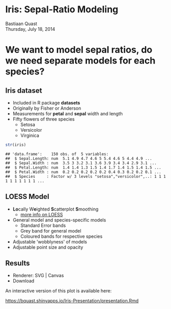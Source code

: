 # Iris: Sepal-Ratio Modeling
Bastiaan Quast  
Thursday, July 18, 2014  


# We want to model sepal ratios, do we need separate models for each species?


## Iris dataset

- Included in R package **datasets**
- Originally by Fisher or Anderson
- Measurements for **petal** and **sepal** width and length
- Fifty flowers of three species
    - Setosa
    - Versicolor
    - Virginica


```r
str(iris)
```

```
## 'data.frame':	150 obs. of  5 variables:
##  $ Sepal.Length: num  5.1 4.9 4.7 4.6 5 5.4 4.6 5 4.4 4.9 ...
##  $ Sepal.Width : num  3.5 3 3.2 3.1 3.6 3.9 3.4 3.4 2.9 3.1 ...
##  $ Petal.Length: num  1.4 1.4 1.3 1.5 1.4 1.7 1.4 1.5 1.4 1.5 ...
##  $ Petal.Width : num  0.2 0.2 0.2 0.2 0.2 0.4 0.3 0.2 0.2 0.1 ...
##  $ Species     : Factor w/ 3 levels "setosa","versicolor",..: 1 1 1 1 1 1 1 1 1 1 ...
```


## LOESS Model

 - **Lo**cally W**e**ighted **S**catterplot **S**moothing
    - [more info on LOESS](http://en.wikipedia.org/wiki/Local_regression)
 - General model and species-specific models
    - Standard Error bands
    - Grey band for general model
    - Coloured bands for respective species
 - Adjustable 'wobblyness' of models
 - Adjustable point size and opacity


## Results

<!--html_preserve--><div id="plot_id690276936-container" class="ggvis-output-container">
<div id="plot_id690276936" class="ggvis-output"></div>
<div class="plot-gear-icon">
<nav class="ggvis-control">
<a class="ggvis-dropdown-toggle" title="Controls" onclick="return false;"></a>
<ul class="ggvis-dropdown">
<li>
Renderer: 
<a id="plot_id690276936_renderer_svg" class="ggvis-renderer-button" onclick="return false;" data-plot-id="plot_id690276936" data-renderer="svg">SVG</a>
 | 
<a id="plot_id690276936_renderer_canvas" class="ggvis-renderer-button" onclick="return false;" data-plot-id="plot_id690276936" data-renderer="canvas">Canvas</a>
</li>
<li>
<a id="plot_id690276936_download" class="ggvis-download" data-plot-id="plot_id690276936">Download</a>
</li>
</ul>
</nav>
</div>
</div>
<script type="text/javascript">
var plot_id690276936_spec = {
	"data" : [
		{
			"name" : "iris0/regroup2_flat",
			"format" : {
				"type" : "csv",
				"parse" : {
					"Sepal.Width" : "number",
					"Sepal.Length" : "number"
				}
			},
			"values" : "\"Sepal.Width\",\"Sepal.Length\",\"Species\"\n3.5,5.1,\"setosa\"\n3,4.9,\"setosa\"\n3.2,4.7,\"setosa\"\n3.1,4.6,\"setosa\"\n3.6,5,\"setosa\"\n3.9,5.4,\"setosa\"\n3.4,4.6,\"setosa\"\n3.4,5,\"setosa\"\n2.9,4.4,\"setosa\"\n3.1,4.9,\"setosa\"\n3.7,5.4,\"setosa\"\n3.4,4.8,\"setosa\"\n3,4.8,\"setosa\"\n3,4.3,\"setosa\"\n4,5.8,\"setosa\"\n4.4,5.7,\"setosa\"\n3.9,5.4,\"setosa\"\n3.5,5.1,\"setosa\"\n3.8,5.7,\"setosa\"\n3.8,5.1,\"setosa\"\n3.4,5.4,\"setosa\"\n3.7,5.1,\"setosa\"\n3.6,4.6,\"setosa\"\n3.3,5.1,\"setosa\"\n3.4,4.8,\"setosa\"\n3,5,\"setosa\"\n3.4,5,\"setosa\"\n3.5,5.2,\"setosa\"\n3.4,5.2,\"setosa\"\n3.2,4.7,\"setosa\"\n3.1,4.8,\"setosa\"\n3.4,5.4,\"setosa\"\n4.1,5.2,\"setosa\"\n4.2,5.5,\"setosa\"\n3.1,4.9,\"setosa\"\n3.2,5,\"setosa\"\n3.5,5.5,\"setosa\"\n3.6,4.9,\"setosa\"\n3,4.4,\"setosa\"\n3.4,5.1,\"setosa\"\n3.5,5,\"setosa\"\n2.3,4.5,\"setosa\"\n3.2,4.4,\"setosa\"\n3.5,5,\"setosa\"\n3.8,5.1,\"setosa\"\n3,4.8,\"setosa\"\n3.8,5.1,\"setosa\"\n3.2,4.6,\"setosa\"\n3.7,5.3,\"setosa\"\n3.3,5,\"setosa\"\n3.2,7,\"versicolor\"\n3.2,6.4,\"versicolor\"\n3.1,6.9,\"versicolor\"\n2.3,5.5,\"versicolor\"\n2.8,6.5,\"versicolor\"\n2.8,5.7,\"versicolor\"\n3.3,6.3,\"versicolor\"\n2.4,4.9,\"versicolor\"\n2.9,6.6,\"versicolor\"\n2.7,5.2,\"versicolor\"\n2,5,\"versicolor\"\n3,5.9,\"versicolor\"\n2.2,6,\"versicolor\"\n2.9,6.1,\"versicolor\"\n2.9,5.6,\"versicolor\"\n3.1,6.7,\"versicolor\"\n3,5.6,\"versicolor\"\n2.7,5.8,\"versicolor\"\n2.2,6.2,\"versicolor\"\n2.5,5.6,\"versicolor\"\n3.2,5.9,\"versicolor\"\n2.8,6.1,\"versicolor\"\n2.5,6.3,\"versicolor\"\n2.8,6.1,\"versicolor\"\n2.9,6.4,\"versicolor\"\n3,6.6,\"versicolor\"\n2.8,6.8,\"versicolor\"\n3,6.7,\"versicolor\"\n2.9,6,\"versicolor\"\n2.6,5.7,\"versicolor\"\n2.4,5.5,\"versicolor\"\n2.4,5.5,\"versicolor\"\n2.7,5.8,\"versicolor\"\n2.7,6,\"versicolor\"\n3,5.4,\"versicolor\"\n3.4,6,\"versicolor\"\n3.1,6.7,\"versicolor\"\n2.3,6.3,\"versicolor\"\n3,5.6,\"versicolor\"\n2.5,5.5,\"versicolor\"\n2.6,5.5,\"versicolor\"\n3,6.1,\"versicolor\"\n2.6,5.8,\"versicolor\"\n2.3,5,\"versicolor\"\n2.7,5.6,\"versicolor\"\n3,5.7,\"versicolor\"\n2.9,5.7,\"versicolor\"\n2.9,6.2,\"versicolor\"\n2.5,5.1,\"versicolor\"\n2.8,5.7,\"versicolor\"\n3.3,6.3,\"virginica\"\n2.7,5.8,\"virginica\"\n3,7.1,\"virginica\"\n2.9,6.3,\"virginica\"\n3,6.5,\"virginica\"\n3,7.6,\"virginica\"\n2.5,4.9,\"virginica\"\n2.9,7.3,\"virginica\"\n2.5,6.7,\"virginica\"\n3.6,7.2,\"virginica\"\n3.2,6.5,\"virginica\"\n2.7,6.4,\"virginica\"\n3,6.8,\"virginica\"\n2.5,5.7,\"virginica\"\n2.8,5.8,\"virginica\"\n3.2,6.4,\"virginica\"\n3,6.5,\"virginica\"\n3.8,7.7,\"virginica\"\n2.6,7.7,\"virginica\"\n2.2,6,\"virginica\"\n3.2,6.9,\"virginica\"\n2.8,5.6,\"virginica\"\n2.8,7.7,\"virginica\"\n2.7,6.3,\"virginica\"\n3.3,6.7,\"virginica\"\n3.2,7.2,\"virginica\"\n2.8,6.2,\"virginica\"\n3,6.1,\"virginica\"\n2.8,6.4,\"virginica\"\n3,7.2,\"virginica\"\n2.8,7.4,\"virginica\"\n3.8,7.9,\"virginica\"\n2.8,6.4,\"virginica\"\n2.8,6.3,\"virginica\"\n2.6,6.1,\"virginica\"\n3,7.7,\"virginica\"\n3.4,6.3,\"virginica\"\n3.1,6.4,\"virginica\"\n3,6,\"virginica\"\n3.1,6.9,\"virginica\"\n3.1,6.7,\"virginica\"\n3.1,6.9,\"virginica\"\n2.7,5.8,\"virginica\"\n3.2,6.8,\"virginica\"\n3.3,6.7,\"virginica\"\n3,6.7,\"virginica\"\n2.5,6.3,\"virginica\"\n3,6.5,\"virginica\"\n3.4,6.2,\"virginica\"\n3,5.9,\"virginica\""
		},
		{
			"name" : "iris0/regroup2",
			"source" : "iris0/regroup2_flat",
			"transform" : [
				{
					"type" : "treefacet",
					"keys" : [
						"data.Species"
					]
				}
			]
		},
		{
			"name" : "iris0/regroup2/smooth3_flat",
			"format" : {
				"type" : "csv",
				"parse" : {
					"resp_upr_" : "number",
					"pred_" : "number",
					"resp_lwr_" : "number",
					"resp_" : "number"
				}
			},
			"values" : "\"resp_upr_\",\"pred_\",\"resp_lwr_\",\"Species\",\"resp_\"\n4.98262301789027,2.3,4.00599816884125,\"setosa\",4.49431059336576\n4.9480284021733,2.32658227848101,4.03074940085905,\"setosa\",4.48938890151617\n4.91598716285409,2.35316455696202,4.05458001551863,\"setosa\",4.48528358918636\n4.88664518699992,2.37974683544304,4.07735859203279,\"setosa\",4.48200188951636\n4.86014308281892,2.40632911392405,4.09895898847352,\"setosa\",4.47955103564622\n4.83660631009636,2.43291139240506,4.11927021133562,\"setosa\",4.47793826071599\n4.81613277569371,2.45949367088608,4.13820882003773,\"setosa\",4.47717079786572\n4.79877850640895,2.48607594936709,4.15573325406196,\"setosa\",4.47725588023545\n4.78454289132396,2.5126582278481,4.17185859060652,\"setosa\",4.47820074096524\n4.77335587840524,2.53924050632911,4.18666934798503,\"setosa\",4.48001261319514\n4.76506998491074,2.56582278481013,4.20032747521961,\"setosa\",4.48269873006518\n4.75945959038567,2.59240506329114,4.21307305904516,\"setosa\",4.48626632471542\n4.75622859307288,2.61898734177215,4.22521666749893,\"setosa\",4.4907226302859\n4.7550255504481,2.64556962025316,4.23712420938526,\"setosa\",4.49607487991668\n4.75546372970484,2.67215189873418,4.24919688379076,\"setosa\",4.5023303067478\n4.75714280785894,2.69873417721519,4.26184947997968,\"setosa\",4.50949614391931\n4.75966947993714,2.7253164556962,4.27548976920537,\"setosa\",4.51757962457125\n4.76267559131834,2.75189873417722,4.29050037236903,\"setosa\",4.52658798184369\n4.76583405183487,2.77848101265823,4.30722284591843,\"setosa\",4.53652844887665\n4.76887437694997,2.80506329113924,4.32594214067042,\"setosa\",4.54740825881019\n4.7716013063959,2.83164556962025,4.34686798317284,\"setosa\",4.55923464478437\n4.77392206317295,2.85822784810127,4.37010761670548,\"setosa\",4.57201483993922\n4.77589131094089,2.88481012658228,4.3956208438887,\"setosa\",4.58575607741479\n4.77888797569059,2.91139240506329,4.42141484893413,\"setosa\",4.60015141231236\n4.78916663520835,2.9379746835443,4.43782995911896,\"setosa\",4.61349829716365\n4.80139038092201,2.96455696202532,4.45376282301758,\"setosa\",4.62757660196979\n4.80774671265884,2.99113924050633,4.48197109503549,\"setosa\",4.64485890384717\n4.80869778732551,3.01772151898734,4.52419376805258,\"setosa\",4.66644577768904\n4.81778564300926,3.04430379746835,4.56032909059067,\"setosa\",4.68905736679996\n4.83480649661188,3.07088607594937,4.58935587014168,\"setosa\",4.71208118337678\n4.85762865531805,3.09746835443038,4.61276335089927,\"setosa\",4.73519600310866\n4.88353015880641,3.12405063291139,4.63351362887757,\"setosa\",4.75852189384199\n4.91036586308422,3.1506329113924,4.65459329276451,\"setosa\",4.78247957792437\n4.93749674108428,3.17721518987342,4.67637183535127,\"setosa\",4.80693428821778\n4.96477499838849,3.20379746835443,4.69871828724041,\"setosa\",4.83174664281445\n4.99196710020614,3.23037974683544,4.72158741940708,\"setosa\",4.85677725980661\n5.01849557592257,3.25696202531646,4.7452779386504,\"setosa\",4.88188675728648\n5.04343769630967,3.28354430379747,4.77043381038293,\"setosa\",4.9069357533463\n5.06623650909987,3.31012658227848,4.79920275793172,\"setosa\",4.9327196335158\n5.09226822810781,3.33670886075949,4.83977495029889,\"setosa\",4.96602158920335\n5.12397018805342,3.36329113924051,4.87931138355214,\"setosa\",5.00164078580278\n5.15442334921955,3.38987341772152,4.90836520274093,\"setosa\",5.03139427598024\n5.17050988258571,3.41645569620253,4.9276494862846,\"setosa\",5.04907968443516\n5.17856662346176,3.44303797468354,4.94059782024843,\"setosa\",5.05958222185509\n5.18793903348024,3.46962025316456,4.94739968710292,\"setosa\",5.06766936029158\n5.20121467373494,3.49620253164557,4.95410721296131,\"setosa\",5.07766094334812\n5.21315896212496,3.52278481012658,4.96484881654667,\"setosa\",5.08900388933582\n5.21974628951957,3.5493670886076,4.97298393178531,\"setosa\",5.09636511065244\n5.22538375382541,3.57594936708861,4.97763375777996,\"setosa\",5.10150875580269\n5.23357435192695,3.60253164556962,4.9790777916621,\"setosa\",5.10632607179453\n5.2459994773432,3.62911392405063,4.97941713392862,\"setosa\",5.11270830563591\n5.26268697937488,3.65569620253165,4.98240642929474,\"setosa\",5.12254670433481\n5.28290513926084,3.68227848101266,4.9925598905375,\"setosa\",5.13773251489917\n5.30595496064022,3.70886075949367,5.01360147419201,\"setosa\",5.15977821741611\n5.32997376757959,3.73544303797468,5.03979037926271,\"setosa\",5.18488207342115\n5.3547662667159,3.7620253164557,5.0672679108781,\"setosa\",5.211017088797\n5.38056085312574,3.78860759493671,5.09439731334318,\"setosa\",5.23747908323446\n5.4071575468788,3.81518987341772,5.11997020596981,\"setosa\",5.26356387642431\n5.43382291386973,3.84177215189873,5.14331166224492,\"setosa\",5.28856728805732\n5.45935658775423,3.86835443037975,5.16421368789436,\"setosa\",5.3117851378243\n5.48231716408499,3.89493670886076,5.18270932674702,\"setosa\",5.332513245416\n5.50283506850359,3.92151898734177,5.19956034950963,\"setosa\",5.35119770900661\n5.52338952076925,3.94810126582278,5.21622263836063,\"setosa\",5.36980607956494\n5.54417425009927,3.9746835443038,5.23258803001046,\"setosa\",5.38838114005486\n5.5653784464633,4.00126582278481,5.24843384761498,\"setosa\",5.40690614703914\n5.58725138628988,4.02784810126582,5.26347732787118,\"setosa\",5.42536435708053\n5.61008622275097,4.05443037974684,5.2773918307326,\"setosa\",5.44373902674178\n5.63419807594301,4.08101265822785,5.28982874922831,\"setosa\",5.46201341258566\n5.65989771904365,4.10759493670886,5.30044382330619,\"setosa\",5.48017077117492\n5.68746472110449,4.13417721518987,5.30892399704016,\"setosa\",5.49819435907232\n5.71712543876084,4.16075949367089,5.3150094269204,\"setosa\",5.51606743284062\n5.74904046863665,4.1873417721519,5.31850602944848,\"setosa\",5.53377324904257\n5.78330320343284,4.21392405063291,5.31928692504901,\"setosa\",5.55129506424093\n5.81994764966982,4.24050632911392,5.31728462032708,\"setosa\",5.56861613499845\n5.85896153719876,4.26708860759494,5.31247789855704,\"setosa\",5.5857197178779\n5.90030063904815,4.29367088607595,5.30487749983591,\"setosa\",5.60258906944203\n5.94390147014166,4.32025316455696,5.29451342236555,\"setosa\",5.6192074462536\n5.98969108409715,4.34683544303797,5.28142512565358,\"setosa\",5.63555810487537\n6.03759384907709,4.37341772151899,5.26565475466308,\"setosa\",5.65162430187008\n6.08753568827986,4.4,5.24724289932116,\"setosa\",5.66738929380051\n6.22847388470604,2,4.70039169394537,\"versicolor\",5.46443278932571\n6.17974424654619,2.01772151898734,4.75872887446022,\"versicolor\",5.4692365605032\n6.13397479730992,2.03544303797468,4.81458840564535,\"versicolor\",5.47428160147764\n6.09119196512162,2.05316455696203,4.86784524749807,\"versicolor\",5.47951860630984\n6.05142830933836,2.07088607594937,4.91836822878297,\"versicolor\",5.48489826906066\n6.01472168612911,2.08860759493671,4.96602088145277,\"versicolor\",5.49037128379094\n5.98111335384976,2.10632911392405,5.01066333527324,\"versicolor\",5.4958883445615\n5.95064450489888,2.12405063291139,5.05215578596751,\"versicolor\",5.5014001454332\n5.92335062712761,2.14177215189873,5.0903641338061,\"versicolor\",5.50685738046686\n5.89925313652668,2.15949367088608,5.12516835091997,\"versicolor\",5.51221074372333\n5.87834801206945,2.17721518987342,5.15647384645743,\"versicolor\",5.51741092926344\n5.86059183867263,2.19493670886076,5.18422542362346,\"versicolor\",5.52240863114804\n5.84588676331286,2.2126582278481,5.20842232356308,\"versicolor\",5.52715454343797\n5.83406717168207,2.23037974683544,5.22913154870605,\"versicolor\",5.53159936019406\n5.82489181872564,2.24810126582278,5.24649573222865,\"versicolor\",5.53569377547714\n5.8180449311377,2.26582278481013,5.26073203555845,\"versicolor\",5.53938848334808\n5.81314802625159,2.28354430379747,5.27212032948377,\"versicolor\",5.54263417786768\n5.80977276356586,2.30126582278481,5.28097639894368,\"versicolor\",5.54537458125477\n5.80573195856882,2.31898734177215,5.28655089939677,\"versicolor\",5.5461414289828\n5.79989649151961,2.33670886075949,5.28867067278683,\"versicolor\",5.54428358215322\n5.79286374775,2.35443037974684,5.28798601031274,\"versicolor\",5.54042487903137\n5.78533487032389,2.37215189873418,5.2850434454413,\"versicolor\",5.53518915788259\n5.77804025495105,2.38987341772152,5.2803602589934,\"versicolor\",5.52920025697223\n5.77167419528104,2.40759493670886,5.27448983385019,\"versicolor\",5.52308201456561\n5.76684439674297,2.4253164556962,5.2680721411132,\"versicolor\",5.51745826892809\n5.76404143801101,2.44303797468354,5.26186427863898,\"versicolor\",5.51295285832499\n5.76363043715842,2.46075949367089,5.25674880488491,\"versicolor\",5.51018962102166\n5.76586295409379,2.47848101265823,5.2537218364731,\"versicolor\",5.50979239528345\n5.7709036881463,2.49620253164557,5.25386635060505,\"versicolor\",5.51238501937568\n5.78099293230114,2.51392405063291,5.26144513379022,\"versicolor\",5.52121903304568\n5.80016702001078,2.53164556962025,5.28061425621031,\"versicolor\",5.54039063811055\n5.82735039729487,2.54936708860759,5.30580729870928,\"versicolor\",5.56657884800207\n5.85994006684042,2.56708860759494,5.33253052745979,\"versicolor\",5.5962352971501\n5.89315449128422,2.58481012658228,5.35846874868474,\"versicolor\",5.62581161998448\n5.92062355534097,2.60253164556962,5.38334710909604,\"versicolor\",5.65198533221851\n5.94763673331705,2.62025316455696,5.42147984368705,\"versicolor\",5.68455828850205\n5.9803121975037,2.6379746835443,5.47246041324208,\"versicolor\",5.72638630537289\n6.0188050403861,2.65569620253165,5.52509980061397,\"versicolor\",5.77195242050003\n6.06024576178123,2.67341772151899,5.57123358132372,\"versicolor\",5.81573967155247\n6.09744924675341,2.69113924050633,5.60701294564502,\"versicolor\",5.85223109619921\n6.12187346996247,2.70886075949367,5.63315551333753,\"versicolor\",5.87751449165\n6.13771573004228,2.72658227848101,5.65862244267994,\"versicolor\",5.89816908636111\n6.15068234916661,2.74430379746835,5.68249535513655,\"versicolor\",5.91658885215158\n6.16451927918513,2.7620253164557,5.70315508642378,\"versicolor\",5.93383718280445\n6.1805416185695,2.77974683544304,5.72141332563605,\"versicolor\",5.95097747210277\n6.19757970598152,2.79746835443038,5.74056652167765,\"versicolor\",5.96907311382959\n6.20977302648861,2.81518987341772,5.76225934702542,\"versicolor\",5.98601618675701\n6.2146218856688,2.83291139240506,5.78210753925355,\"versicolor\",5.99836471246117\n6.21946909775481,2.85063291139241,5.79772948816967,\"versicolor\",6.00859929296224\n6.22930684620857,2.86835443037975,5.80928067360701,\"versicolor\",6.01929375990779\n6.24521091971173,2.88607594936709,5.82083297017904,\"versicolor\",6.03302194494539\n6.26517560217988,2.90379746835443,5.83904175123038,\"versicolor\",6.05210867670513\n6.2834039919211,2.92151898734177,5.85970052297046,\"versicolor\",6.07155225744578\n6.30106465679177,2.93924050632911,5.87770717052997,\"versicolor\",6.08938591366087\n6.32109582863972,2.95696202531646,5.89261169795732,\"versicolor\",6.10685376329852\n6.34412129549637,2.9746835443038,5.90627855311735,\"versicolor\",6.12519992430686\n6.36870264822366,2.99240506329114,5.92263438104436,\"versicolor\",6.14566851463401\n6.39314455866885,3.01012658227848,5.94513891713683,\"versicolor\",6.16914173790284\n6.4185193609971,3.02784810126582,5.96974350643116,\"versicolor\",6.19413143371413\n6.44495452102263,3.04556962025316,5.99330924294843,\"versicolor\",6.21913188198553\n6.47153121357646,3.06329113924051,6.01398984881058,\"versicolor\",6.24276053119352\n6.49639267498722,3.08101265822785,6.03087698464197,\"versicolor\",6.2636348298146\n6.51708110776756,3.09873417721519,6.04366334488293,\"versicolor\",6.28037222632524\n6.5337582991949,3.11645569620253,6.05293342436047,\"versicolor\",6.29334586177768\n6.54923066358274,3.13417721518987,6.05941339533291,\"versicolor\",6.30432202945783\n6.56397924862372,3.15189873417722,6.06259392493602,\"versicolor\",6.31328658677987\n6.57856085720496,3.16962025316456,6.06187145920793,\"versicolor\",6.32021615820644\n6.59357808158641,3.1873417721519,6.05659665481392,\"versicolor\",6.32508736820017\n6.60962552827423,3.20506329113924,6.04612815417311,\"versicolor\",6.32787684122367\n6.62723465995798,3.22278481012658,6.02988774352116,\"versicolor\",6.32856120173957\n6.64682998712222,3.24050632911392,6.00740416129876,\"versicolor\",6.32711707421049\n6.66870682834122,3.25822784810127,5.97833533785692,\"versicolor\",6.32352108309907\n6.69303305685093,3.27594936708861,5.94246664888492,\"versicolor\",6.31774985286793\n6.71986908077483,3.29367088607595,5.89969093518453,\"versicolor\",6.30978000797968\n6.74919637981649,3.31139240506329,5.84997996597744,\"versicolor\",6.29958817289696\n6.78094596497556,3.32911392405063,5.79335597918924,\"versicolor\",6.2871509720824\n6.81502172216122,3.34683544303797,5.72986833783599,\"versicolor\",6.27244502999861\n6.85131709060836,3.36455696202532,5.65957685160808,\"versicolor\",6.25544697110822\n6.88972567959458,3.38227848101266,5.58254116015314,\"versicolor\",6.23613341987386\n6.93014726923211,3.4,5.49881473228419,\"versicolor\",6.21448100075815\n7.01336479358096,2.2,4.8538555217971,\"virginica\",5.93361015768903\n6.93041015276734,2.22025316455696,4.94407169701732,\"virginica\",5.93724092489233\n6.85382756287553,2.24050632911392,5.02936932195167,\"virginica\",5.9415984424136\n6.78386274648991,2.26075949367089,5.10960372450135,\"virginica\",5.94673323549563\n6.72075164546972,2.28101265822785,5.18464001329269,\"virginica\",5.95269582938121\n6.6647056304363,2.30126582278481,5.25436786818989,\"virginica\",5.9595367493131\n6.61589029738471,2.32151898734177,5.31872274368346,\"virginica\",5.96730652053409\n6.57439753197816,2.34177215189873,5.37771380459575,\"virginica\",5.97605566828695\n6.54021247038323,2.3620253164557,5.43145696524572,\"virginica\",5.98583471781447\n6.51318003087702,2.38227848101266,5.48020835784184,\"virginica\",5.99669419435943\n6.49297903924322,2.40253164556962,5.524390207086,\"virginica\",6.00868462316461\n6.47911379460006,2.42278481012658,5.56459926434549,\"virginica\",6.02185652947278\n6.47093113807312,2.44303797468354,5.60158973898033,\"virginica\",6.03626043852672\n6.4676651875351,2.46329113924051,5.63622856360335,\"virginica\",6.05194687556923\n6.4685043084314,2.48354430379747,5.66942842325472,\"virginica\",6.06896636584306\n6.47266983201521,2.50379746835443,5.70206903716681,\"virginica\",6.08736943459101\n6.47949636773263,2.52405063291139,5.73491684637907,\"virginica\",6.10720660705585\n6.48850865377515,2.54430379746835,5.76854816318559,\"virginica\",6.12852840848037\n6.49949649472794,2.56455696202532,5.80327423348674,\"virginica\",6.15138536410734\n6.51259374440149,2.58481012658228,5.8390622539576,\"virginica\",6.17582799917954\n6.52831570187155,2.60506329113924,5.87569051045255,\"virginica\",6.20200310616205\n6.54682732225431,2.6253164556962,5.91634877128724,\"virginica\",6.23158804677078\n6.56981134186285,2.64556962025316,5.95777050541052,\"virginica\",6.26379092363668\n6.59842991356375,2.66582278481013,5.99512340467591,\"virginica\",6.29677665911983\n6.63110897958332,2.68607594936709,6.02631137157719,\"virginica\",6.32871017558025\n6.66336927895292,2.70632911392405,6.05213636709229,\"virginica\",6.35775282302261\n6.69068713126861,2.72658227848101,6.07523785297127,\"virginica\",6.38296249211994\n6.71385709864702,2.74683544303797,6.09718253435912,\"virginica\",6.40551981650307\n6.73470399344686,2.76708860759494,6.11906016483194,\"virginica\",6.4268820791394\n6.75470584288958,2.7873417721519,6.14230728310309,\"virginica\",6.44850656299633\n6.77600283263854,2.80759493670886,6.17068817437171,\"virginica\",6.47334550350512\n6.81230786521477,2.82784810126582,6.21744616549405,\"virginica\",6.51487701535441\n6.87009656318251,2.84810126582278,6.26600435530333,\"virginica\",6.56805045924292\n6.94269039403021,2.86835443037975,6.30314994746816,\"virginica\",6.62292017074918\n7.00693675168008,2.88860759493671,6.33214421922336,\"virginica\",6.66954048545172\n7.03413700580815,2.90886075949367,6.36357471478245,\"virginica\",6.6988558602953\n7.02780105028468,2.92911392405063,6.39847477594473,\"virginica\",6.7131379131147\n7.01370964802592,2.9493670886076,6.42314897792489,\"virginica\",6.7184293129754\n7.01014540280116,2.96962025316456,6.43007352042462,\"virginica\",6.72010946161289\n7.01773139530978,2.98987341772152,6.42938412621555,\"virginica\",6.72355776076266\n7.02477347621216,3.01012658227848,6.44078147547726,\"virginica\",6.73277747584471\n7.0254286320988,3.03037974683544,6.45948475085226,\"virginica\",6.74245669147553\n7.02512667450192,3.05063291139241,6.47562767560418,\"virginica\",6.75037717505305\n7.02695461390422,3.07088607594937,6.48389804684911,\"virginica\",6.75542633037666\n7.02874898881969,3.09113924050633,6.48423413367188,\"virginica\",6.75649156124578\n7.02724763876572,3.11139240506329,6.47999546630876,\"virginica\",6.75362155253724\n7.03359130636519,3.13164556962025,6.46781304758868,\"virginica\",6.75070217697693\n7.05317588783143,3.15189873417722,6.43919537642286,\"virginica\",6.74618563212715\n7.07628112096752,3.17215189873418,6.399287123208,\"virginica\",6.73778412208776\n7.08275836368378,3.19240506329114,6.36366133823352,\"virginica\",6.72320985095865\n7.05896857516545,3.2126582278481,6.341466530173,\"virginica\",6.70021755266922\n7.02463695501404,3.23291139240506,6.31598040467213,\"virginica\",6.67030867984308\n6.99292902177644,3.25316455696203,6.28559899518988,\"virginica\",6.63926400848316\n6.97126691441249,3.27341772151899,6.25481764983091,\"virginica\",6.6130422821217\n6.96285973873425,3.29367088607595,6.23234474984763,\"virginica\",6.59760224429094\n6.96709869012693,3.31392405063291,6.22334830371978,\"virginica\",6.59522349692336\n6.97750912600913,3.33417721518987,6.218276183047,\"virginica\",6.59789265452807\n6.99276083790412,3.35443037974684,6.21706837747376,\"virginica\",6.60491460768894\n7.01218815924434,3.3746835443038,6.22032561471808,\"virginica\",6.61625688698121\n7.03533240641688,3.39493670886076,6.22844163954334,\"virginica\",6.63188702298011\n7.0619125797101,3.41518987341772,6.24163251281165,\"virginica\",6.65177254626087\n7.09179969241964,3.43544303797468,6.25996228237785,\"virginica\",6.67588098739874\n7.12499710469015,3.45569620253165,6.28336264924776,\"virginica\",6.70417987696895\n7.16162669214691,3.47594936708861,6.31164679894656,\"virginica\",6.73663674554674\n7.20191943119154,3.49620253164557,6.34451881622311,\"virginica\",6.77321912370733\n7.24620830930762,3.51645569620253,6.38158077474431,\"virginica\",6.81389454202596\n7.29492099980672,3.53670886075949,6.42234006234904,\"virginica\",6.85863053107788\n7.34856941439847,3.55696202531646,6.46621982847816,\"virginica\",6.90739462143832\n7.4077332591463,3.57721518987342,6.5125754282187,\"virginica\",6.9601543436825\n7.47303544106196,3.59746835443038,6.5607190157094,\"virginica\",7.01687722838568\n7.54510894683607,3.61772151898734,6.60995266541008,\"virginica\",7.07753080612307\n7.62455759218062,3.6379746835443,6.65960762275925,\"virginica\",7.14208260746993\n7.71191603161084,3.65822784810127,6.70908429439213,\"virginica\",7.21050016300148\n7.80761618883428,3.67848101265823,6.75788581775165,\"virginica\",7.28275100329297\n7.91196653839788,3.69873417721519,6.80563877944135,\"virginica\",7.35880265891961\n8.02514738846437,3.71898734177215,6.85209793244895,\"virginica\",7.43862266045666\n8.14722095807309,3.73924050632911,6.89713611888561,\"virginica\",7.52217853847935\n8.27815165378561,3.75949367088608,6.94072399334021,\"virginica\",7.60943782356291\n8.41783075670736,3.77974683544304,6.98290533585779,\"virginica\",7.70036804628258\n8.56610057592325,3.8,7.02377289850393,\"virginica\",7.79493673721359"
		},
		{
			"name" : "iris0/regroup2/smooth3",
			"source" : "iris0/regroup2/smooth3_flat",
			"transform" : [
				{
					"type" : "treefacet",
					"keys" : [
						"data.Species"
					]
				}
			]
		},
		{
			"name" : "iris0/smooth1",
			"format" : {
				"type" : "csv",
				"parse" : {
					"resp_upr_" : "number",
					"pred_" : "number",
					"resp_lwr_" : "number",
					"resp_" : "number"
				}
			},
			"values" : "\"resp_upr_\",\"pred_\",\"resp_lwr_\",\"resp_\"\n6.21292268921721,2,4.15270198988902,5.18281233955311\n6.16883227191447,2.03037974683544,4.29452991987807,5.23168109589627\n6.12893301212218,2.06075949367089,4.42973844639808,5.27933572926013\n6.09349249232056,2.09113924050633,4.55814555251672,5.32581902241864\n6.06279751580466,2.12151898734177,4.67955000048674,5.3711737581457\n6.03715121222857,2.15189873417722,4.79373422620193,5.41544271921525\n6.01686494949023,2.18227848101266,4.90047242731218,5.4586686884012\n6.00224139082103,2.2126582278481,4.99954750613395,5.50089444847749\n5.99354411373826,2.24303797468354,5.09078145069779,5.54216278221802\n5.99094996332986,2.27341772151899,5.17408298146361,5.58251647239674\n5.99448509638954,2.30379746835443,5.24951150718555,5.62199830178754\n6.00395636457501,2.33417721518987,5.31734574175375,5.66065105316438\n6.01890373362805,2.36455696202532,5.37813128497425,5.69851750930115\n6.03860647058091,2.39493670886076,5.43267443536268,5.73564045297179\n6.06208173133852,2.4253164556962,5.48206361480272,5.77207267307062\n6.08818791169834,2.45569620253165,5.52730604975982,5.80774698072908\n6.11602830577631,2.48607594936709,5.56892857538924,5.84247844058278\n6.14485359891738,2.51645569620253,5.60730771309615,5.87608065600676\n6.17399415936053,2.54683544303797,5.64274030139167,5.9083672303761\n6.20280212167035,2.57721518987342,5.67550141246133,5.93915176706584\n6.23097660089823,2.60759493670886,5.70646436546146,5.96872048317985\n6.26444055658357,2.6379746835443,5.74544749846022,6.00494402752189\n6.30065027528251,2.66835443037975,5.78683920079792,6.04374473804022\n6.33082425902834,2.69873417721519,5.82107347046339,6.07594886474586\n6.34369593110818,2.72911392405063,5.84992964677138,6.09681278893978\n6.34682380650948,2.75949367088608,5.87442933515542,6.11062657083245\n6.35211259665372,2.78987341772152,5.89015916069817,6.12113587867595\n6.35641384420629,2.82025316455696,5.90074602001258,6.12857993210944\n6.35161327805451,2.85063291139241,5.90076479621816,6.12618903713634\n6.34480504476692,2.88101265822785,5.89254198153083,6.11867351314888\n6.33485263510075,2.91139240506329,5.88713215169129,6.11099239339602\n6.3164827527376,2.94177215189873,5.88420586286663,6.10034430780212\n6.30038992139071,2.97215189873418,5.87165964400179,6.08602478269625\n6.28598641622766,3.00253164556962,5.8517320182557,6.06885921724168\n6.26693886603168,3.03291139240506,5.83274587172268,6.04984236887718\n6.24814829659862,3.06329113924051,5.80719865096129,6.02767347377995\n6.22658178526684,3.09367088607595,5.77349640475067,6.00003909500875\n6.190638746519,3.12405063291139,5.73651812753074,5.96357843702487\n6.14106132581041,3.15443037974684,5.69286145542192,5.91696139061617\n6.08661590220446,3.18481012658228,5.64088505358526,5.86375047789486\n6.03407781865569,3.21518987341772,5.58117037422906,5.80762409644237\n5.98661425952908,3.24556962025316,5.51790702815113,5.75226064384011\n5.94421898476319,3.27594936708861,5.45845805057579,5.70133851766949\n5.9055032760612,3.30632911392405,5.41090528706645,5.65820428156382\n5.86515015594757,3.33670886075949,5.36720461165142,5.61617738379949\n5.82482487639172,3.36708860759494,5.32205428792336,5.57343958215754\n5.7886503254628,3.39746835443038,5.27711385565446,5.53288209055863\n5.75923676382448,3.42784810126582,5.23555548202243,5.49739612292345\n5.73781666068291,3.45822784810127,5.20192912566241,5.46987289317266\n5.72491188949446,3.48860759493671,5.18149534095941,5.45320361522694\n5.71976504753468,3.51898734177215,5.17528431450556,5.44752468102012\n5.71733251664817,3.5493670886076,5.17085524121515,5.44409387893166\n5.71687448744682,3.57974683544304,5.1670872938653,5.44198089065606\n5.71824353773303,3.61012658227848,5.16411489965018,5.4411792186916\n5.72138967312605,3.64050632911392,5.16197505794713,5.44168236553659\n5.7263580875784,3.67088607594937,5.16060957980021,5.4434838336893\n5.73328458800805,3.70126582278481,5.15986966328804,5.44657712564805\n5.74238846521625,3.73164556962025,5.15952302260596,5.45095574391111\n5.75396191815056,3.7620253164557,5.15926446380299,5.45661319097678\n5.76835498618086,3.79240506329114,5.15873095250584,5.46354296934335\n5.78595548192617,3.82278481012658,5.15752168109207,5.47173858150912\n5.80716465628639,3.85316455696203,5.15522240365836,5.48119352997238\n5.83237094928676,3.88354430379747,5.15143168517606,5.49190131723141\n5.86192549921733,3.91392405063291,5.14578539235172,5.50385544578453\n5.89612332731786,3.94430379746836,5.13797550894215,5.51704941813\n5.93519295085878,3.9746835443038,5.12776052267349,5.53147673676614\n5.97929503852895,4.00506329113924,5.11496676985349,5.54713090419122\n6.02852858037611,4.03544303797468,5.09948226543099,5.56400542290355\n6.08294176448389,4.06582278481013,5.08124582631895,5.58209379540142\n6.14254460171217,4.09620253164557,5.06023444665406,5.60138952418311\n6.207321008359,4.12658227848101,5.03645121513486,5.62188611174693\n6.27723901968159,4.15696202531646,5.00991510150072,5.64357706059116\n6.35225865762355,4.1873417721519,4.98065308880464,5.66645587321409\n6.43233753915514,4.21772151898734,4.94869456507292,5.69051605211403\n6.51743459142254,4.24810126582279,4.91406760815596,5.71575109978925\n6.60751231919892,4.27848101265823,4.87679671827721,5.74215451873806\n6.70253803842015,4.30886075949367,4.83690158449734,5.76971981145875\n6.80248441249911,4.33924050632911,4.7943965484001,5.7984404804496\n6.90732954377959,4.36962025316456,4.74929051263825,5.82831002820892\n7.01705679859264,4.4,4.70158711587734,5.85932195723499"
		},
		{
			"name" : "scale/fill",
			"format" : {
				"type" : "csv",
				"parse" : null
			},
			"values" : "\"domain\"\n\"setosa\"\n\"versicolor\"\n\"virginica\""
		},
		{
			"name" : "scale/x",
			"format" : {
				"type" : "csv",
				"parse" : {
					"domain" : "number"
				}
			},
			"values" : "\"domain\"\n1.88\n4.52"
		},
		{
			"name" : "scale/y",
			"format" : {
				"type" : "csv",
				"parse" : {
					"domain" : "number"
				}
			},
			"values" : "\"domain\"\n3.77799304848715\n8.79410569627735"
		}
	],
	"scales" : [
		{
			"name" : "fill",
			"type" : "ordinal",
			"domain" : {
				"data" : "scale/fill",
				"field" : "data.domain"
			},
			"points" : true,
			"sort" : false,
			"range" : "category10"
		},
		{
			"name" : "x",
			"domain" : {
				"data" : "scale/x",
				"field" : "data.domain"
			},
			"zero" : false,
			"nice" : false,
			"clamp" : false,
			"range" : "width"
		},
		{
			"name" : "y",
			"domain" : {
				"data" : "scale/y",
				"field" : "data.domain"
			},
			"zero" : false,
			"nice" : false,
			"clamp" : false,
			"range" : "height"
		}
	],
	"marks" : [
		{
			"type" : "area",
			"properties" : {
				"update" : {
					"fill" : {
						"value" : "#333333"
					},
					"y2" : {
						"scale" : "y",
						"field" : "data.resp_upr_"
					},
					"fillOpacity" : {
						"value" : 0.2
					},
					"x" : {
						"scale" : "x",
						"field" : "data.pred_"
					},
					"y" : {
						"scale" : "y",
						"field" : "data.resp_lwr_"
					},
					"stroke" : {
						"value" : "transparent"
					}
				},
				"ggvis" : {
					"data" : {
						"value" : "iris0/smooth1"
					}
				}
			},
			"from" : {
				"data" : "iris0/smooth1"
			}
		},
		{
			"type" : "line",
			"properties" : {
				"update" : {
					"stroke" : {
						"value" : "#000000"
					},
					"strokeWidth" : {
						"value" : 2
					},
					"x" : {
						"scale" : "x",
						"field" : "data.pred_"
					},
					"y" : {
						"scale" : "y",
						"field" : "data.resp_"
					},
					"fill" : {
						"value" : "transparent"
					}
				},
				"ggvis" : {
					"data" : {
						"value" : "iris0/smooth1"
					}
				}
			},
			"from" : {
				"data" : "iris0/smooth1"
			}
		},
		{
			"type" : "group",
			"from" : {
				"data" : "iris0/regroup2"
			},
			"marks" : [
				{
					"type" : "symbol",
					"properties" : {
						"update" : {
							"x" : {
								"scale" : "x",
								"field" : "data.Sepal\\.Width"
							},
							"y" : {
								"scale" : "y",
								"field" : "data.Sepal\\.Length"
							},
							"fill" : {
								"scale" : "fill",
								"field" : "data.Species"
							},
							"size" : {
								"value" : 50
							},
							"opacity" : {
								"value" : 0.5
							}
						},
						"ggvis" : {
							"data" : {
								"value" : "iris0/regroup2"
							}
						}
					}
				}
			]
		},
		{
			"type" : "group",
			"from" : {
				"data" : "iris0/regroup2/smooth3"
			},
			"marks" : [
				{
					"type" : "area",
					"properties" : {
						"update" : {
							"y2" : {
								"scale" : "y",
								"field" : "data.resp_upr_"
							},
							"fillOpacity" : {
								"value" : 0.2
							},
							"x" : {
								"scale" : "x",
								"field" : "data.pred_"
							},
							"y" : {
								"scale" : "y",
								"field" : "data.resp_lwr_"
							},
							"fill" : {
								"scale" : "fill",
								"field" : "data.Species"
							},
							"stroke" : {
								"value" : "transparent"
							}
						},
						"ggvis" : {
							"data" : {
								"value" : "iris0/regroup2/smooth3"
							}
						}
					}
				}
			]
		},
		{
			"type" : "group",
			"from" : {
				"data" : "iris0/regroup2/smooth3"
			},
			"marks" : [
				{
					"type" : "line",
					"properties" : {
						"update" : {
							"stroke" : {
								"value" : "#000000"
							},
							"strokeWidth" : {
								"value" : 2
							},
							"x" : {
								"scale" : "x",
								"field" : "data.pred_"
							},
							"y" : {
								"scale" : "y",
								"field" : "data.resp_"
							},
							"fill" : {
								"value" : "transparent"
							}
						},
						"ggvis" : {
							"data" : {
								"value" : "iris0/regroup2/smooth3"
							}
						}
					}
				}
			]
		}
	],
	"width" : 576,
	"height" : 384,
	"legends" : [
		{
			"orient" : "right",
			"fill" : "fill",
			"title" : "Species"
		}
	],
	"axes" : [
		{
			"type" : "x",
			"scale" : "x",
			"orient" : "bottom",
			"title" : "Sepal Width",
			"layer" : "back",
			"grid" : true
		},
		{
			"type" : "y",
			"scale" : "y",
			"orient" : "left",
			"title" : "Sepal Length",
			"layer" : "back",
			"grid" : true
		}
	],
	"padding" : null,
	"ggvis_opts" : {
		"keep_aspect" : false,
		"resizable" : true,
		"padding" : {},
		"duration" : 250,
		"renderer" : "svg",
		"hover_duration" : 0,
		"width" : 576,
		"height" : 384
	},
	"handlers" : null
};
ggvis.getPlot("plot_id690276936").parseSpec(plot_id690276936_spec);
</script><!--/html_preserve-->
An interactive version of this plot is available here:

https://bquast.shinyapps.io/Iris-Presentation/presentation.Rmd
